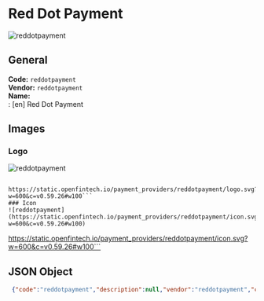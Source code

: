 # Red Dot Payment 
![reddotpayment](https://static.openfintech.io/payment_providers/reddotpayment/logo.svg?w=600&c=v0.59.26#w100)  
## General 
**Code:** `reddotpayment`  
**Vendor:** `reddotpayment`  
**Name:**  
:	[en] Red Dot Payment  
## Images 
### Logo 
![reddotpayment](https://static.openfintech.io/payment_providers/reddotpayment/logo.svg?w=600&c=v0.59.26#w100)  
```
 https://static.openfintech.io/payment_providers/reddotpayment/logo.svg?w=600&c=v0.59.26#w100```  
### Icon 
![reddotpayment](https://static.openfintech.io/payment_providers/reddotpayment/icon.svg?w=600&c=v0.59.26#w100)  
```
 https://static.openfintech.io/payment_providers/reddotpayment/icon.svg?w=600&c=v0.59.26#w100```  
## JSON Object 
```json
 {"code":"reddotpayment","description":null,"vendor":"reddotpayment","categories":null,"countries":null,"payment_method":null,"payout_method":null,"metadata":{"about_payments_code":"reddotpayment"},"name":{"en":"Red Dot Payment"}}```  
